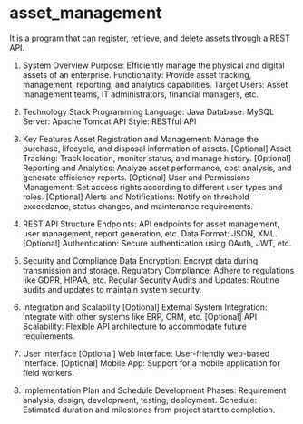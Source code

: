 # asset_management
It is a program that can register, retrieve, and delete assets through a REST API.

1. System Overview
Purpose: Efficiently manage the physical and digital assets of an enterprise.
Functionality: Provide asset tracking, management, reporting, and analytics capabilities.
Target Users: Asset management teams, IT administrators, financial managers, etc.

2. Technology Stack
Programming Language: Java
Database: MySQL
Server: Apache Tomcat
API Style: RESTful API

3. Key Features
Asset Registration and Management: Manage the purchase, lifecycle, and disposal information of assets.
[Optional] Asset Tracking: Track location, monitor status, and manage history.
[Optional] Reporting and Analytics: Analyze asset performance, cost analysis, and generate efficiency reports.
[Optional] User and Permissions Management: Set access rights according to different user types and roles.
[Optional] Alerts and Notifications: Notify on threshold exceedance, status changes, and maintenance requirements.

4. REST API Structure
Endpoints: API endpoints for asset management, user management, report generation, etc.
Data Format: JSON, XML.
[Optional] Authentication: Secure authentication using OAuth, JWT, etc.

5. Security and Compliance
Data Encryption: Encrypt data during transmission and storage.
Regulatory Compliance: Adhere to regulations like GDPR, HIPAA, etc.
Regular Security Audits and Updates: Routine audits and updates to maintain system security.

6. Integration and Scalability
[Optional] External System Integration: Integrate with other systems like ERP, CRM, etc.
[Optional] API Scalability: Flexible API architecture to accommodate future requirements.

7. User Interface
[Optional] Web Interface: User-friendly web-based interface.
[Optional] Mobile App: Support for a mobile application for field workers.

8. Implementation Plan and Schedule
Development Phases: Requirement analysis, design, development, testing, deployment.
Schedule: Estimated duration and milestones from project start to completion.
